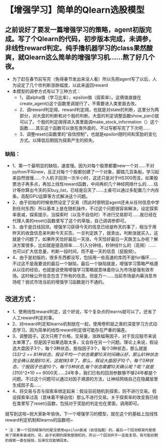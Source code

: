 # 【增强学习】简单的Qlearn选股模型

## 之前说好了要发一篇增强学习的策略，agent初版完成。写了个Qlearn的代码，初步版本完成，未调参，非线性reward判定。纯手撸机器学习的class果然酸爽，就Qlearn这么简单的增强学习机……熬了好几个夜。

* 为了赶在春节前写完（免得春节发出来没人看）所以先把agent写了以后，人为设定了几个坎判断涨跌幅度，以此来返回reward
* 本模型的调参方式有以下三种方式：
	* 1，调alpha值（学习比率），epsilon值（探索率）。这俩值直接在create_agent()这个函数里调就行了，不需要进入类里面去改。
	* 2、调reward判定阈，reward判定阈，也就是对state的判断，这里分为两部分，对大盘的判断和对个股的判断。大盘的判定调整函数show_pan()就可以了。个股的判定阈得进入类里面调make_stock_information（）这个函数……其实这个函数可以放在类外面的，不过写都写完了下次吧……
	* 3、调整reset()函数里的“自信控制”，也就是epsilon随时间和奖励的变化方式。以降低后期因为探索产生的损失。

### 缺陷：
* 1、第一个最明显的缺陷，速度慢。因为对每个股票都要new一个对……不对python不叫new，反正对每个个股都创建了一个对象，脚踏几百条船，学习起来自然很慢……个人机子回测一次半小时，这还只是对于HS300而言。如果股票池子再多点，再加上线性reward函数，中间再织几个神经网络什么的……估计等你算出今天的买buy_list，已经是后天了……土豪可以通过多配置几个内存条，高配GPU运算等方式解决这个问题。
* 2、由于初始的时候依然设定了交易（而此时很明显agent还未从任何信息中学到任何东西）所以基本上是在随机操作，不过这个问题很容易解决，设定探索率衰减，探索提示，当探索时（以及不自信时）不进行交易即可……我已经在代理人类的reset()函数里写了这个的草版，自己调调参即可。
* 3、由于是日线回测，增强学习获得今天的信息已经是昨天的事了，相当于用昨天的收盘信息来判断今天买否。一旦判定跌了，就卖出，判断涨就买入，这就是个问题了。如果昨天恰好最后一天涨，今天恰好最后一天跌怎么办呢？解决方案很多，比如就是提高频率……引入分钟线，秒钟线什么的（高频）……也可以扩大信息量，判断一段时间，而不是一天的信息（屁股频）。
* 4、由于是初版的，很多东西都没写，包括用一些高速的库而不是for循环……不过这不是我要说的最后一个缺陷，最后一个缺陷就是，增强学习策略严格遵从以往的经验，也就是说使用增强学习策略就意味着你认为市场是强有效市场。这时候公开信息包含了所有的信息。但是万一……当前市场是内幕消息市场呢？弱式市场当前的增强学习函数是行不通的。


## 改进方式：
* 1、使用线性reward判定，这个好说，写个复杂点的learns就可以了。还省了人工reward判定的事。
* 2、对reward判定和learns机制放在一起，使用卷积层之类的深度学习方式动态学习，因为简单的线性reward判定很可能存在严重的偏差。
* 3、调整因子。这次只用了价格，交易量，涨跌幅等因子，对于反应股市来说太单薄了。但是因子如果选取太多，又会存在另一个问题。理论上来说，假设选大盘因子3个，每个3种状态，股指因子3个，每个3种状态，那么就是(3*3)^2 == 81种状态，假设平均一个状态需要10天时间确认好，那么81种状态完全确认就是810天，这就快3年了。那么，假设大盘因子10个，每个3种状态，个股因子也是10个，每个3种状态,每个状态需要10天确认呢？呢？就是(3*10)^2*10 == 9000天……24年多，我们已有的回测参数够不够24年都是个问题。不过这个问题可以通过对因子溯源的方法，让神经网络自己在隐藏层里生成因子去……
* 4、将交易与否与探索率绑定起来：假设目前随机到探索，则不进行交易。假设探索率过高（意味着不够自信）那么不进行交易。关于探索率的改变我已经在类里写了reset()函数，包括对于奖励的判定也在里面，调用即可。

就写到这啦~祝大家新年愉快。下一个增强学习的模型，就在这个的基础上加线性reward判定机制和learns的函数吧~


	* 注：第一个回测框架内的是没使用epsilon衰减（自信指数）的，最后一个回测框架内是使用了探索率衰减的。另，由于初期的探索是随机的，所以一个回测并不一定能复现，有可能初期的探索一直在赔钱，后来仅仅能够回本。